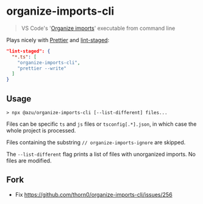# organize-imports-cli

> VS Code's '[Organize imports](https://code.visualstudio.com/updates/v1_23#_javascript-and-typescript-organize-imports)' executable from command line

Plays nicely with [Prettier](https://prettier.io) and [lint-staged](https://github.com/okonet/lint-staged):

```json
"lint-staged": {
  "*.ts": [
    "organize-imports-cli",
    "prettier --write"
  ]
}
```

## Usage

```console
> npx @azu/organize-imports-cli [--list-different] files...
```

Files can be specific `ts` and `js` files or `tsconfig[.*].json`, in which case the whole project is processed.

Files containing the substring `// organize-imports-ignore` are skipped.

The `--list-different` flag prints a list of files with unorganized imports. No files are modified.

## Fork

- Fix https://github.com/thorn0/organize-imports-cli/issues/256
